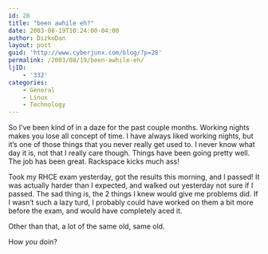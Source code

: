 ```yaml
---
id: 28
title: "been awhile eh?"
date: 2003-08-19T10:24:00-04:00
author: DizkoDan
layout: post
guid: 'http://www.cyberjunx.com/blog/?p=28'
permalink: /2003/08/19/been-awhile-eh/
ljID:
    - '332'
categories:
    - General
    - Linux
    - Technology
---
```


So I’ve been kind of in a daze for the past couple months. Working nights makes you lose all concept of time. I have always liked working nights, but it’s one of those things that you never really get used to. I never know what day it is, not that I really care though. Things have been going pretty well. The job has been great. Rackspace kicks much ass!

Took my RHCE exam yesterday, got the results this morning, and I passed! It was actually harder than I expected, and walked out yesterday not sure if I passed. The sad thing is, the 2 things I knew would give me problems did. If I wasn’t such a lazy turd, I probably could have worked on them a bit more before the exam, and would have completely aced it.

Other than that, a lot of the same old, same old.

How *you* doin?